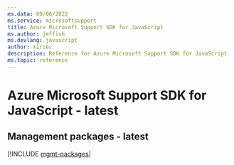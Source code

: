 ```yaml
---
ms.data: 09/06/2022
ms.service: microsoftsupport
title: Azure Microsoft Support SDK for JavaScript
ms.author: jeffish
ms.devlang: javascript
author: xirzec
description: Reference for Azure Microsoft Support SDK for JavaScript
ms.topic: reference
---
```

# Azure Microsoft Support SDK for JavaScript - latest

## Management packages - latest
[!INCLUDE [mgmt-packages](microsoft-support-mgmt-index.md)]